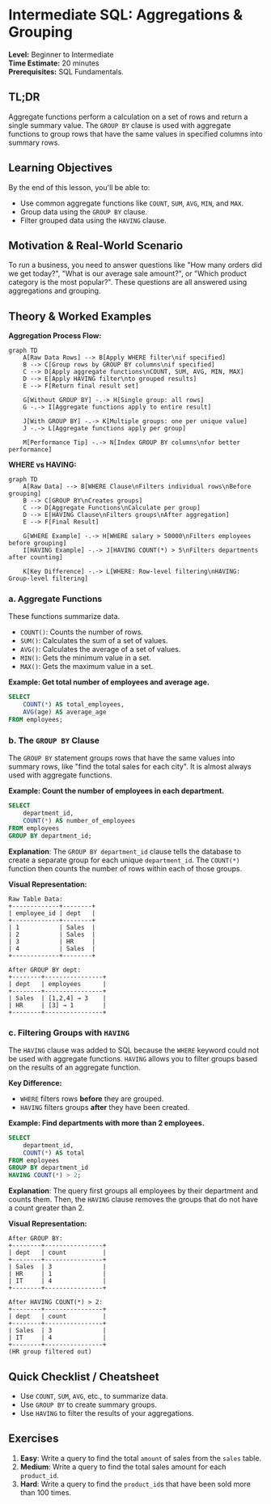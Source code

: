 # Intermediate SQL: Aggregations & Grouping

**Level:** Beginner to Intermediate  
**Time Estimate:** 20 minutes  
**Prerequisites:** SQL Fundamentals.

## TL;DR
Aggregate functions perform a calculation on a set of rows and return a single summary value. The `GROUP BY` clause is used with aggregate functions to group rows that have the same values in specified columns into summary rows.

## Learning Objectives
By the end of this lesson, you'll be able to:
- Use common aggregate functions like `COUNT`, `SUM`, `AVG`, `MIN`, and `MAX`.
- Group data using the `GROUP BY` clause.
- Filter grouped data using the `HAVING` clause.

## Motivation & Real-World Scenario
To run a business, you need to answer questions like "How many orders did we get today?", "What is our average sale amount?", or "Which product category is the most popular?". These questions are all answered using aggregations and grouping.

## Theory & Worked Examples

**Aggregation Process Flow:**
```mermaid
graph TD
    A[Raw Data Rows] --> B[Apply WHERE filter\nif specified]
    B --> C[Group rows by GROUP BY columns\nif specified]
    C --> D[Apply aggregate functions\nCOUNT, SUM, AVG, MIN, MAX]
    D --> E[Apply HAVING filter\nto grouped results]
    E --> F[Return final result set]
    
    G[Without GROUP BY] -.-> H[Single group: all rows]
    G -.-> I[Aggregate functions apply to entire result]
    
    J[With GROUP BY] -.-> K[Multiple groups: one per unique value]
    J -.-> L[Aggregate functions apply per group]
    
    M[Performance Tip] -.-> N[Index GROUP BY columns\nfor better performance]
```

**WHERE vs HAVING:**
```mermaid
graph TD
    A[Raw Data] --> B[WHERE Clause\nFilters individual rows\nBefore grouping]
    B --> C[GROUP BY\nCreates groups]
    C --> D[Aggregate Functions\nCalculate per group]
    D --> E[HAVING Clause\nFilters groups\nAfter aggregation]
    E --> F[Final Result]
    
    G[WHERE Example] -.-> H[WHERE salary > 50000\nFilters employees before grouping]
    I[HAVING Example] -.-> J[HAVING COUNT(*) > 5\nFilters departments after counting]
    
    K[Key Difference] -.-> L[WHERE: Row-level filtering\nHAVING: Group-level filtering]
```

### a. Aggregate Functions
These functions summarize data.

- `COUNT()`: Counts the number of rows.
- `SUM()`: Calculates the sum of a set of values.
- `AVG()`: Calculates the average of a set of values.
- `MIN()`: Gets the minimum value in a set.
- `MAX()`: Gets the maximum value in a set.

**Example: Get total number of employees and average age.**
```sql
SELECT 
    COUNT(*) AS total_employees,
    AVG(age) AS average_age
FROM employees;
```

### b. The `GROUP BY` Clause
The `GROUP BY` statement groups rows that have the same values into summary rows, like "find the total sales for each city". It is almost always used with aggregate functions.

**Example: Count the number of employees in each department.**
```sql
SELECT 
    department_id, 
    COUNT(*) AS number_of_employees
FROM employees
GROUP BY department_id;
```
**Explanation**: The `GROUP BY department_id` clause tells the database to create a separate group for each unique `department_id`. The `COUNT(*)` function then counts the number of rows within each of those groups.

**Visual Representation:**
```
Raw Table Data:
+-------------+--------+
| employee_id | dept   |
+-------------+--------+
| 1           | Sales  |
| 2           | Sales  |
| 3           | HR     |
| 4           | Sales  |
+-------------+--------+

After GROUP BY dept:
+--------+----------------+
| dept   | employees      |
+--------+----------------+
| Sales  | [1,2,4] → 3    |
| HR     | [3] → 1        |
+--------+----------------+
```

### c. Filtering Groups with `HAVING`

The `HAVING` clause was added to SQL because the `WHERE` keyword could not be used with aggregate functions. `HAVING` allows you to filter groups based on the results of an aggregate function.

**Key Difference:**
- `WHERE` filters rows **before** they are grouped.
- `HAVING` filters groups **after** they have been created.

**Example: Find departments with more than 2 employees.**
```sql
SELECT 
    department_id, 
    COUNT(*) AS total
FROM employees
GROUP BY department_id
HAVING COUNT(*) > 2;
```
**Explanation**: The query first groups all employees by their department and counts them. Then, the `HAVING` clause removes the groups that do not have a count greater than 2.

**Visual Representation:**
```
After GROUP BY:
+--------+----------------+
| dept   | count          |
+--------+----------------+
| Sales  | 3              |
| HR     | 1              |
| IT     | 4              |
+--------+----------------+

After HAVING COUNT(*) > 2:
+--------+----------------+
| dept   | count          |
+--------+----------------+
| Sales  | 3              |
| IT     | 4              |
+--------+----------------+
(HR group filtered out)
```

## Quick Checklist / Cheatsheet
- Use `COUNT`, `SUM`, `AVG`, etc., to summarize data.
- Use `GROUP BY` to create summary groups.
- Use `HAVING` to filter the results of your aggregations.

## Exercises
1.  **Easy**: Write a query to find the total `amount` of sales from the `sales` table.
2.  **Medium**: Write a query to find the total sales amount for each `product_id`.
3.  **Hard**: Write a query to find the `product_id`s that have been sold more than 100 times.
